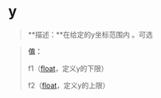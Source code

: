 # y
> **描述：**在给定的y坐标范围内
。可选

> 
> **值：**
> 
> f1（[float](数据类型/float/)，定义y的下限）
> 
> f2（[float](数据类型/float/)，定义y的上限）

